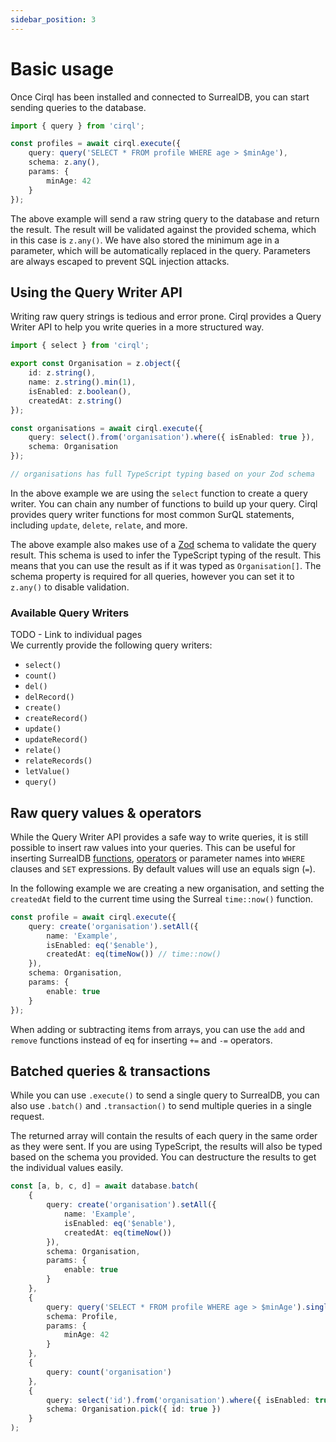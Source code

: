 ```yaml
---
sidebar_position: 3
---
```


# Basic usage

Once Cirql has been installed and connected to SurrealDB, you can start sending queries to the database.

```ts
import { query } from 'cirql';

const profiles = await cirql.execute({ 
    query: query('SELECT * FROM profile WHERE age > $minAge'),
    schema: z.any(),
    params: {
        minAge: 42
    }
});
```

The above example will send a raw string query to the database and return the result. The result will be validated against the provided schema, which in this case is `z.any()`. We have also stored the minimum age in a parameter, which will be automatically replaced in the query. Parameters are always escaped to prevent SQL injection attacks.

## Using the Query Writer API

Writing raw query strings is tedious and error prone. Cirql provides a Query Writer API to help you write queries in a more structured way.

```ts
import { select } from 'cirql';

export const Organisation = z.object({
    id: z.string(),
    name: z.string().min(1),
    isEnabled: z.boolean(),
    createdAt: z.string()
});

const organisations = await cirql.execute({ 
    query: select().from('organisation').where({ isEnabled: true }),
    schema: Organisation
});

// organisations has full TypeScript typing based on your Zod schema

```

In the above example we are using the `select` function to create a query writer. You can chain any number of functions to build up your query. Cirql provides query writer functions for most common SurQL statements, including `update`, `delete`, `relate`, and more.

The above example also makes use of a [Zod](https://github.com/colinhacks/zod) schema to validate the query result. This schema is used to infer the TypeScript typing of the result. This means that you can use the result as if it was typed as `Organisation[]`. The schema property is required for all queries, however you can set it to `z.any()` to disable validation.

### Available Query Writers
TODO - Link to individual pages<br/>
We currently provide the following query writers:
- `select()`
- `count()`
- `del()`
- `delRecord()`
- `create()`
- `createRecord()`
- `update()`
- `updateRecord()`
- `relate()`
- `relateRecords()`
- `letValue()`
- `query()`

## Raw query values & operators
While the Query Writer API provides a safe way to write queries, it is still possible to insert raw values into your queries. This can be useful for inserting SurrealDB [functions](https://github.com/StarlaneStudios/cirql/blob/main/lib/sql/functions.ts), [operators](https://github.com/StarlaneStudios/cirql/blob/main/lib/sql/operators.ts) or parameter names into `WHERE` clauses and `SET` expressions. By default values will use an equals sign (`=`).

In the following example we are creating a new organisation, and setting the `createdAt` field to the current time using the Surreal `time::now()` function.

```ts
const profile = await cirql.execute({ 
    query: create('organisation').setAll({
        name: 'Example',
        isEnabled: eq('$enable'),
        createdAt: eq(timeNow()) // time::now()
    }),
    schema: Organisation,
    params: {
        enable: true
    }
});
```

When adding or subtracting items from arrays, you can use the `add` and `remove` functions instead of eq for inserting `+=` and `-=` operators.

## Batched queries & transactions
While you can use `.execute()` to send a single query to SurrealDB, you can also use `.batch()` and `.transaction()` to send multiple queries in a single request.

The returned array will contain the results of each query in the same order as they were sent. If you are using TypeScript, the results will also be typed based on the schema you provided. You can destructure the results to get the individual values easily.

```ts
const [a, b, c, d] = await database.batch(
    {
        query: create('organisation').setAll({
            name: 'Example',
            isEnabled: eq('$enable'),
            createdAt: eq(timeNow())
        }),
        schema: Organisation,
        params: {
            enable: true
        }
    },
    {
        query: query('SELECT * FROM profile WHERE age > $minAge').single(),
        schema: Profile,
        params: {
            minAge: 42
        }
    },
    {
        query: count('organisation')
    },
    {
        query: select('id').from('organisation').where({ isEnabled: true }),
        schema: Organisation.pick({ id: true })
    }
);
```